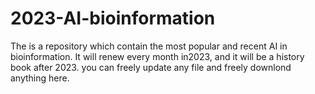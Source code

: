 # 2023-AI-bioinformation
The is a repository which contain the most popular and recent AI in bioinformation. It will renew every month in2023, and it will be a history book after 2023. you can freely update any file and freely downlond anything here. 
